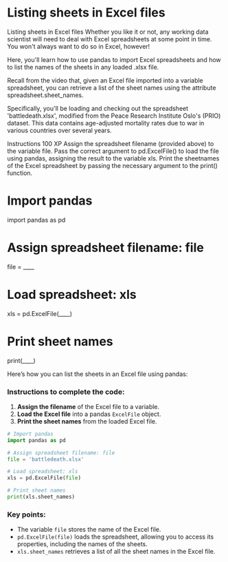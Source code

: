 # Listing sheets in Excel files

Listing sheets in Excel files
Whether you like it or not, any working data scientist will need to deal with Excel spreadsheets at some point in time. You won't always want to do so in Excel, however!

Here, you'll learn how to use pandas to import Excel spreadsheets and how to list the names of the sheets in any loaded .xlsx file.

Recall from the video that, given an Excel file imported into a variable spreadsheet, you can retrieve a list of the sheet names using the attribute spreadsheet.sheet_names.

Specifically, you'll be loading and checking out the spreadsheet 'battledeath.xlsx', modified from the Peace Research Institute Oslo's (PRIO) dataset. This data contains age-adjusted mortality rates due to war in various countries over several years.

Instructions
100 XP
Assign the spreadsheet filename (provided above) to the variable file.
Pass the correct argument to pd.ExcelFile() to load the file using pandas, assigning the result to the variable xls.
Print the sheetnames of the Excel spreadsheet by passing the necessary argument to the print() function.

# Import pandas
import pandas as pd

# Assign spreadsheet filename: file
file = ____

# Load spreadsheet: xls
xls = pd.ExcelFile(____)

# Print sheet names
print(____)


Here’s how you can list the sheets in an Excel file using pandas:

### Instructions to complete the code:
1. **Assign the filename** of the Excel file to a variable.
2. **Load the Excel file** into a pandas `ExcelFile` object.
3. **Print the sheet names** from the loaded Excel file.

```python
# Import pandas
import pandas as pd

# Assign spreadsheet filename: file
file = 'battledeath.xlsx'

# Load spreadsheet: xls
xls = pd.ExcelFile(file)

# Print sheet names
print(xls.sheet_names)
```

### Key points:
- The variable `file` stores the name of the Excel file.
- `pd.ExcelFile(file)` loads the spreadsheet, allowing you to access its properties, including the names of the sheets.
- `xls.sheet_names` retrieves a list of all the sheet names in the Excel file.